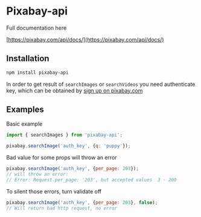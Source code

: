 # Pixabay-api

Full documentation here

[https://pixabay.com/api/docs/](https://pixabay.com/api/docs/)

## Installation

```bash
npm install pixabay-api
```

In order to get result of `searchImages` or `searchVideos` you need authenticate key,
which can be obtained by [sign up on pixabay.com](https://pixabay.com/en/accounts/register/)

## Examples

Basic example

```js
import { searchImages } from 'pixabay-api';

pixabay.searchImage('auth_key', {q: 'puppy'});
```

Bad value for some props will throw an error

```js
pixabay.searchImage('auth_key', {per_page: 203});
// will throw an error:
// Error: Request.per_page: '203', but accepted values  3 - 200
```

To silent those errors, turn validate off

```js
pixabay.searchImage('auth_key', {per_page: 203}, false);
// Will return bad http request, no error
```

